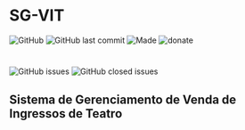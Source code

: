 # SG-VIT

![GitHub](https://img.shields.io/github/license/asilvadev/SG-VIT)
![GitHub last commit](https://img.shields.io/github/last-commit/asilvadev/SG-VIT)
![Made](https://img.shields.io/badge/Made_with-Coffee-red?logo=coffeescript&style=flat)
![donate](https://img.shields.io/badge/Donate_BTC-1KbcYviuywW7BHXMtbwUqXMb6JQ6aVajj-orange?logo=Bitcoin&style=flat)<br>
#
![GitHub issues](https://img.shields.io/github/issues-raw/asilvadev/SG-VIT)
![GitHub closed issues](https://img.shields.io/github/issues-closed-raw/asilvadev/SG-VIT)

## Sistema de Gerenciamento de Venda de Ingressos de Teatro


